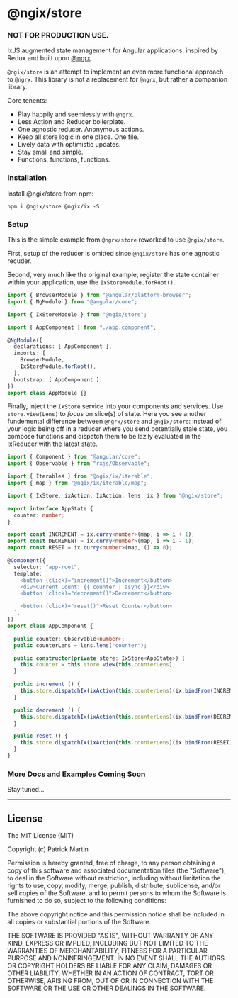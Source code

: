 # @ngix/store

### NOT FOR PRODUCTION USE.

IxJS augmented state management for Angular applications, inspired by Redux and built upon [@ngrx](https://github.com/ngrx/platform).

`@ngix/store` is an attempt to implement an even more functional approach to `@ngrx`. This library is not a replacement for `@ngrx`, but rather a companion library.

Core tenents:

- Play happily and seemlessly with `@ngrx`.
- Less Action and Reducer boilerplate.
- One agnostic reducer. Anonymous actions.
- Keep all store logic in one place. One file.
- Lively data with optimistic updates.
- Stay small and simple.
- Functions, functions, functions.

### Installation

Install @ngix/store from npm:

`npm i @ngix/store @ngix/ix -S`

### Setup

This is the simple example from `@ngrx/store` reworked to use `@ngix/store`.

First, setup of the reducer is omitted since `@ngix/store` has one agnostic recuder.

Second, very much like the original example, register the state container within your application, use the `IxStoreModule.forRoot()`.

```ts
import { BrowserModule } from "@angular/platform-browser";
import { NgModule } from "@angular/core";

import { IxStoreModule } from "@ngix/store";

import { AppComponent } from "./app.component";

@NgModule({
  declarations: [ AppComponent ],
  imports: [
    BrowserModule,
    IxStoreModule.forRoot(),
  ],
  bootstrap: [ AppComponent ]
})
export class AppModule {}
```

Finally, inject the `IxStore` service into your components and services. Use `store.view(Lens)` to _focus_ on slice(s) of state. Here you see another fundemental difference between `@ngrx/store` and `@ngix/store`: instead of your logic being off in a reducer where you send potentially stale state, you compose functions and dispatch them to be lazily evaluated in the IxReducer with the latest state.

```ts
import { Component } from "@angular/core";
import { Observable } from "rxjs/Observable";

import { IterableX } from "@ngix/ix/iterable";
import { map } from "@ngix/ix/iterable/map";

import { IxStore, ixAction, IxAction, lens, ix } from "@ngix/store";

export interface AppState {
  counter: number;
}

export const INCREMENT = ix.curry<number>(map, i => i + 1);
export const DECREMENT = ix.curry<number>(map, i => i - 1);
export const RESET = ix.curry<number>(map, () => 0);

@Component({
  selector: "app-root",
  template: `
    <button (click)="increment()">Increment</button>
    <div>Current Count: {{ counter | async }}</div>
    <button (click)="decrement()">Decrement</button>

    <button (click)="reset()">Reset Counter</button>
  `,
})
export class AppComponent {

  public counter: Observable<number>;
  public counterLens = lens.lens("counter");

  public constructor(private store: IxStore<AppState>) {
    this.counter = this.store.view(this.counterLens);
  }

  public increment () {
    this.store.dispatchIx(ixAction(this.counterLens)(ix.bindFrom(INCREMENT)));
  }

  public decrement () {
    this.store.dispatchIx(ixAction(this.counterLens)(ix.bindFrom(DECREMENT)));
  }

  public reset () {
    this.store.dispatchIx(ixAction(this.counterLens)(ix.bindFrom(RESET)));
  }
}
```

### More Docs and Examples Coming Soon

Stay tuned...

---

## License ##

The MIT License (MIT)

Copyright (c) Patrick Martin

Permission is hereby granted, free of charge, to any person obtaining a copy
of this software and associated documentation files (the "Software"), to deal
in the Software without restriction, including without limitation the rights
to use, copy, modify, merge, publish, distribute, sublicense, and/or sell
copies of the Software, and to permit persons to whom the Software is
furnished to do so, subject to the following conditions:

The above copyright notice and this permission notice shall be included in all
copies or substantial portions of the Software.

THE SOFTWARE IS PROVIDED "AS IS", WITHOUT WARRANTY OF ANY KIND, EXPRESS OR
IMPLIED, INCLUDING BUT NOT LIMITED TO THE WARRANTIES OF MERCHANTABILITY,
FITNESS FOR A PARTICULAR PURPOSE AND NONINFRINGEMENT. IN NO EVENT SHALL THE
AUTHORS OR COPYRIGHT HOLDERS BE LIABLE FOR ANY CLAIM, DAMAGES OR OTHER
LIABILITY, WHETHER IN AN ACTION OF CONTRACT, TORT OR OTHERWISE, ARISING FROM,
OUT OF OR IN CONNECTION WITH THE SOFTWARE OR THE USE OR OTHER DEALINGS IN THE
SOFTWARE.
